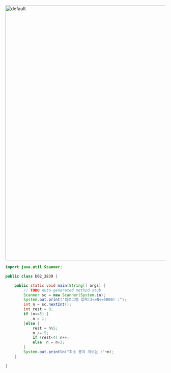 <img width="800" alt="default" src="https://user-images.githubusercontent.com/29402714/43264243-7465bbce-9120-11e8-87fd-c43e2eb35e98.png">

``` java
import java.util.Scanner;

public class b02_2839 {

	public static void main(String[] args) {
		// TODO Auto-generated method stub
		Scanner sc = new Scanner(System.in);
		System.out.print("킬로그램 입력(3<=N<=5000) :");
		int n = sc.nextInt();
		int rest = 0;
		if (n<=5) {
			n = 1;
		}else {
			rest = n%5;
			n /= 5;
			if (rest<4) n++;
			else  n = n+2;
		}
		System.out.println("최소 봉지 개수는 :"+n);
	}

}
```
